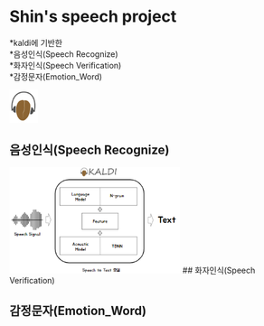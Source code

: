# Shin's speech project
*kaldi에 기반한  
*음성인식(Speech Recognize)  
*화자인식(Speech Verification)  
*감정문자(Emotion_Word)  

<img src="/img/kaldi.png" width="10%">


## 음성인식(Speech Recognize)
<img src="/img/Speech_Recognition.png" width="60%">
## 화자인식(Speech Verification)

## 감정문자(Emotion_Word)
